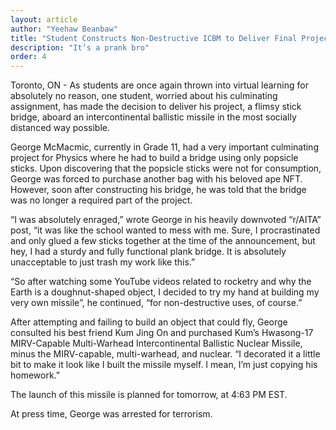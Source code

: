 ```yaml
---
layout: article
author: "Yeehaw Beanbaw"
title: "Student Constructs Non-Destructive ICBM to Deliver Final Project"
description: "It’s a prank bro"
order: 4
---
```


Toronto, ON - As students are once again thrown into virtual learning for absolutely no reason, one student, worried about his culminating assignment, has made the decision to deliver his project, a flimsy stick bridge, aboard an intercontinental ballistic missile in the most socially distanced way possible. 

George McMacmic, currently in Grade 11, had a very important culminating project for Physics where he had to build a bridge using only popsicle sticks. Upon discovering that the popsicle sticks were not for consumption, George was forced to purchase another bag with his beloved ape NFT. However, soon after constructing his bridge, he was told that the bridge was no longer a required part of the project. 

“I was absolutely enraged,” wrote George in his heavily downvoted “r/AITA” post, “it was like the school wanted to mess with me. Sure, I procrastinated and only glued a few sticks together at the time of the announcement, but hey, I had a sturdy and fully functional plank bridge. It is absolutely unacceptable to just trash my work like this.” 

“So after watching some YouTube videos related to rocketry and why the Earth is a doughnut-shaped object, I decided to try my hand at building my very own missile”, he continued, “for non-destructive uses, of course.”

After attempting and failing to build an object that could fly, George consulted his best friend Kum Jing On and purchased Kum’s Hwasong-17 MIRV-Capable Multi-Warhead Intercontinental Ballistic Nuclear Missile, minus the MIRV-capable, multi-warhead, and nuclear. “I decorated it a little bit to make it look like I built the missile myself. I mean, I’m just copying his homework.” 

The launch of this missile is planned for tomorrow, at 4:63 PM EST. 

At press time, George was arrested for terrorism.
